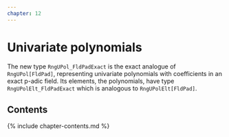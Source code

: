 ```yaml
---
chapter: 12
---
```


# Univariate polynomials

The new type `RngUPol_FldPadExact` is the exact analogue of `RngUPol[FldPad]`, representing univariate polynomials with coefficients in an exact p-adic field. Its elements, the polynomials, have type `RngUPolElt_FldPadExact` which is analogous to `RngUPolElt[FldPad]`.

## Contents

{% include chapter-contents.md %}